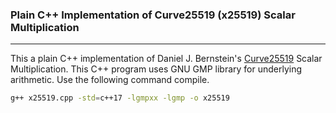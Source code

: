 ### Plain C++ Implementation of Curve25519 (x25519) Scalar Multiplication

------

This a plain C++ implementation of Daniel J. Bernstein's [Curve25519][1] Scalar Multiplication. This C++ program uses GNU GMP library for underlying arithmetic. Use the following command compile.

```bash
g++ x25519.cpp -std=c++17 -lgmpxx -lgmp -o x25519
```

[1]: https://link.springer.com/chapter/10.1007/11745853_14 "Bernstein, D.J., 2006, April. Curve25519: new Diffie-Hellman speed records. In International Workshop on Public Key Cryptography (pp. 207-228). Springer, Berlin, Heidelberg."

